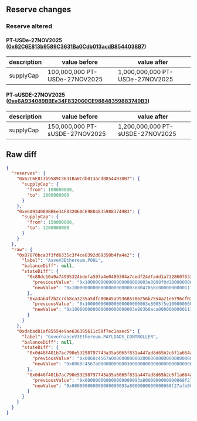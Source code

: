 ## Reserve changes

### Reserve altered

#### PT-USDe-27NOV2025 ([0x62C6E813b9589C3631Ba0Cdb013acdB8544038B7](https://etherscan.io/address/0x62C6E813b9589C3631Ba0Cdb013acdB8544038B7))

| description | value before | value after |
| --- | --- | --- |
| supplyCap | 100,000,000 PT-USDe-27NOV2025 | 1,000,000,000 PT-USDe-27NOV2025 |


#### PT-sUSDE-27NOV2025 ([0xe6A934089BBEe34F832060CE98848359883749B3](https://etherscan.io/address/0xe6A934089BBEe34F832060CE98848359883749B3))

| description | value before | value after |
| --- | --- | --- |
| supplyCap | 150,000,000 PT-sUSDE-27NOV2025 | 1,200,000,000 PT-sUSDE-27NOV2025 |


## Raw diff

```json
{
  "reserves": {
    "0x62C6E813b9589C3631Ba0Cdb013acdB8544038B7": {
      "supplyCap": {
        "from": 100000000,
        "to": 1000000000
      }
    },
    "0xe6A934089BBEe34F832060CE98848359883749B3": {
      "supplyCap": {
        "from": 150000000,
        "to": 1200000000
      }
    }
  },
  "raw": {
    "0x87870bca3f3fd6335c3f4ce8392d69350b4fa4e2": {
      "label": "AaveV3Ethereum.POOL",
      "balanceDiff": null,
      "stateDiff": {
        "0x88dc10a9a74995324bdefa597a4e0480304a7cedf24dfadd1a7328607633455c": {
          "previousValue": "0x100000000000000000000003e8008f0d1800000000011194811229fe000a0005",
          "newValue": "0x100000000000000000000003e8047868c000000000011194811229fe000a0005"
        },
        "0xa3ab4f2b2c7db8ca3235a5dfc80645a993685706256b7554a21e6796cf03b75b": {
          "previousValue": "0x100000000000000000000003e8005f5e1000000000011194811229fe000a0005",
          "newValue": "0x100000000000000000000003e803b9aca000000000011194811229fe000a0005"
        }
      }
    },
    "0xdabad81af85554e9ae636395611c58f7ec1aaec5": {
      "label": "GovernanceV3Ethereum.PAYLOADS_CONTROLLER",
      "balanceDiff": null,
      "stateDiff": {
        "0x0d48f401b7ac790e53298797743a35a6065f831a447ad8d65b2c6f1a664a677f": {
          "previousValue": "0x0068c4567a000000000002000000000000000000000000000000000000000000",
          "newValue": "0x0068c4567a000000000003000000000000000000000000000000000000000000"
        },
        "0x0d48f401b7ac790e53298797743a35a6065f831a447ad8d65b2c6f1a664a6780": {
          "previousValue": "0x000000000000000000093a8000000000000068f27afb00000000000000000000",
          "newValue": "0x000000000000000000093a8000000000000068f27afb00000000000068c4567b"
        }
      }
    }
  }
}
```